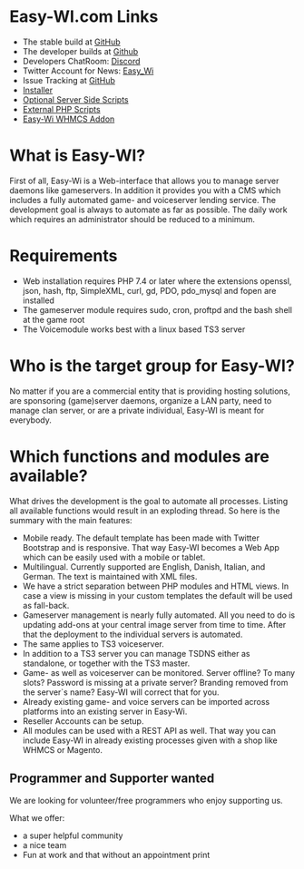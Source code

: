 # Easy-WI.com Links
- The stable build at [GitHub](https://github.com/easy-wi/developer/releases/latest)
- The developer builds at [Github](https://github.com/easy-wi/developer/tags)
- Developers ChatRoom: [Discord](https://discord.gg/quJvvfF)
- Twitter Account for News: [Easy_Wi](https://twitter.com/easy_wi)
- Issue Tracking at [GitHub](https://github.com/easy-wi/developer/issues)
- [Installer](https://github.com/easy-wi/installer/)
- [Optional Server Side Scripts](https://github.com/easy-wi/server/)
- [External PHP Scripts](https://github.com/easy-wi/external/)
- [Easy-Wi WHMCS Addon](https://github.com/easy-wi/whmcs)


# What is Easy-WI?
First of all, Easy-Wi is a Web-interface that allows you to manage server daemons like gameservers. In addition it provides you with a CMS which includes a fully automated game- and voiceserver lending service. 
The development goal is always to automate as far as possible. The daily work which requires an administrator should be reduced to a minimum.

# Requirements
- Web installation requires PHP 7.4 or later where the extensions openssl, json, hash, ftp, SimpleXML, curl, gd, PDO, pdo_mysql and fopen are installed
- The gameserver module requires sudo, cron, proftpd and the bash shell at the game root
- The Voicemodule works best with a linux based TS3 server

# Who is the target group for Easy-WI?
No matter if you are a commercial entity that is providing hosting solutions, are sponsoring (game)server daemons, organize a LAN party, need to manage clan server, or are a private individual, Easy-WI is meant for everybody.

# Which functions and modules are available?
What drives the development is the goal to automate all processes. Listing all available functions would result in an exploding thread. So here is the summary with the main features:
- Mobile ready. The default template has been made with Twitter Bootstrap and is responsive. That way Easy-WI becomes a Web App which can be easily used with a mobile or tablet.
- Multilingual. Currently supported are English, Danish, Italian, and German. The text is maintained with XML files.
- We have a strict separation between PHP modules and HTML views. In case a view is missing in your custom templates the default will be used as fall-back.
- Gameserver management is nearly fully automated. All you need to do is updating add-ons at your central image server from time to time. After that the deployment to the individual servers is automated.
- The same applies to TS3 voiceserver.
- In addition to a TS3 server you can manage TSDNS either as standalone, or together with the TS3 master. 
- Game- as well as voiceserver can be monitored. Server offline? To many slots? Password is missing at a private server? Branding removed from the server`s name? Easy-WI will correct that for you.
- Already existing game- and voice servers can be imported across platforms into an existing server in Easy-Wi.
- Reseller Accounts can be setup.
- All modules can be used with a REST API as well. That way you can include Easy-WI in already existing processes given with a shop like WHMCS or Magento.

## Programmer and Supporter wanted
We are looking for volunteer/free programmers who enjoy supporting us.

What we offer:
* a super helpful community
* a nice team
* Fun at work and that without an appointment print
